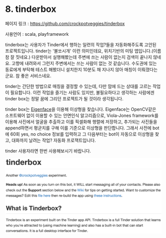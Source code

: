 # 8. tinderbox

페이지 링크 : https://github.com/crockpotveggies/tinderbox

사용언어 : scala, playframework

tinderbox는 사용자가 Tinder에서 행하는 일련의 작업?들을 자동화해주도록 고안된 프로젝트입니다. tinder는 '불쏘시개' 이런 의미인데요, 위치기반의 미팅 앱입니다.(이름 참 잘 짓네요.) 다운받아서 실행해봤는데 주변에 쓰는 사람이 없는지 검색이 끝나지 않네요. 고향에 내려와서 그런지 주변에서는 쓰는 사람이 없는 것 같습니다. 수도권에 있는 동료에게 부탁해 테스트 해봤더니 설치한지 10분도 채 지나지 않아 매칭이 이뤄졌다는 군요. 참 좋은 서비스네요.   

tinder는 간단한 방법으로 매칭을 결정할 수 있는데, 다만 맘에 드는 상대를 고르는 작업이 필요합니다. 이런 작업을 즐기는 사람도 있지만, 불필요하다고 생각하는 사람에겐 tinder box는 정말 꿈에 그리던 프로젝트가 될 것이라 생각됩니다.

tinder box는 [Eigenface](https://en.wikipedia.org/wiki/Eigenface)을 이용해 이상형을 찾습니다. Eigenface는 OpenCV같은 소프트웨어 없이 이용할 수 있는 안면인식 알고리즘으로, Viola-Jones framework를 이용해 사진에서 얼굴을 추출하고 이를 픽셀화해 행렬에 저장하고, 추가되는 사진들을 append하면서 평균치를 구해 이를 기준으로 이상형을 판단합니다. 그래서 사전에 bot에 60회 yes, no choice 정보를 입력하고 그 다음부터는 bot이 자동으로 이상형을 찾고, 대화까지 날려는 작업? 자동화 프로잭트입니다.  

tinder 사용자라면 한번 사용해보시기 바랍니다. 

![이미지1](img/003$08.png)